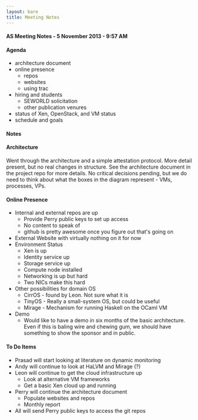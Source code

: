 ```yaml
---
layout: bare
title: Meeting Notes
---
```


#### AS Meeting Notes - 5 November 2013 - 9:57 AM

#### Agenda

* architecture document
* online presence
  * repos
  * websites
  * using trac
* hiring and students
  * SEWORLD solicitation
  * other publication venures
* status of Xen, OpenStack, and VM status
* schedule and goals

#### Notes

#### Architecture

Went through the architecture and a simple attestation protocol. More
detail present, but no real changes in structure. See the architecture
document in the project repo for more details. No critical decisions
pending, but we do need to think about what the boxes in the diagram
represent - VMs, processes, VPs.

#### Online Presence

* Internal and external repos are up
  * Provide Perry public keys to set up access
  * No content to speak of
  * github is pretty awesome once you figure out that's going on
* External Website with virtually nothing on it for now
* Environment Status
  * Xen is up
  * Identity service up
  * Storage service up
  * Compute node installed
  * Networking is up but hard
  * Two NICs make this hard
* Other possibilities for domain OS
  * CirrOS - found by Leon. Not sure what it is
  * TinyOS - Really a small-system OS, but could be useful
  * Mirage - Mechanism for running Haskell on the OCaml VM
* Demo
  * Would like to have a demo in six months of the basic
    architecture. Even if this is baling wire and chewing gum, we
    should have something to show the sponsor and in public. 

#### To Do Items

* Prasad will start looking at literature on dynamic monitoring
* Andy will continue to look at HaLVM and Mirage (?)
* Leon will continue to get the cloud infrastructure up
  * Look at alternative VM frameworks
  * Get a basic Xen cloud up and running
* Perry will continue the architecture document
  * Populate websites and repos
  * Monthly report
* All will send Perry public keys to access the git repos
